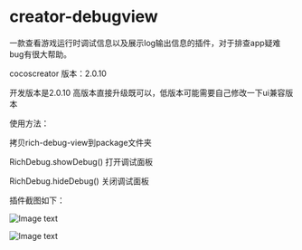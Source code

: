 # creator-debugview
一款查看游戏运行时调试信息以及展示log输出信息的插件，对于排查app疑难bug有很大帮助。

cocoscreator 版本：2.0.10

开发版本是2.0.10 高版本直接升级既可以，低版本可能需要自己修改一下ui兼容版本

使用方法：

拷贝rich-debug-view到package文件夹

RichDebug.showDebug() 打开调试面板

RichDebug.hideDebug() 关闭调试面板

插件截图如下：

![Image text](https://github.com/fjlongtou/creator-debugview/blob/master/pic2.png)

![Image text](https://github.com/fjlongtou/creator-debugview/blob/master/pic1.png)

